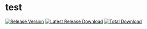 # test
[![Release Version](https://img.shields.io/github/release/AskQi/test.svg)](https://github.com/AskQi/test/releases/latest) [![Latest Release Download](https://img.shields.io/github/downloads/AskQi/test/latest/total.svg)](https://github.com/AskQi/test/releases/latest) [![Total Download](https://img.shields.io/github/downloads/AskQi/test/total.svg)](https://github.com/AskQi/test/releases)
